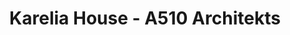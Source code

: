 ---
title: 'Karelia House - A510 Architekts'
description: 'Karelia House - A510 Architekts'

layout: project
permalink: /projects/:path
image: /images/projects/karelia-house/karelia-house-01_1600w.jpg


weight: 80

name: Karelia House

type: Residential
area: 550 m2
location: Karelia
year: 2018
---